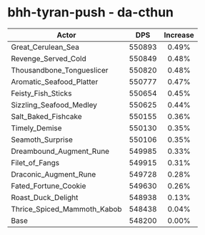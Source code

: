 # bhh-tyran-push - da-cthun
| Actor | DPS | Increase |
|---|:---:|:---:|
|Great_Cerulean_Sea|550893|0.49%|
|Revenge_Served_Cold|550849|0.48%|
|Thousandbone_Tongueslicer|550820|0.48%|
|Aromatic_Seafood_Platter|550777|0.47%|
|Feisty_Fish_Sticks|550654|0.45%|
|Sizzling_Seafood_Medley|550625|0.44%|
|Salt_Baked_Fishcake|550155|0.36%|
|Timely_Demise|550130|0.35%|
|Seamoth_Surprise|550106|0.35%|
|Dreambound_Augment_Rune|549985|0.33%|
|Filet_of_Fangs|549915|0.31%|
|Draconic_Augment_Rune|549728|0.28%|
|Fated_Fortune_Cookie|549630|0.26%|
|Roast_Duck_Delight|548938|0.13%|
|Thrice_Spiced_Mammoth_Kabob|548438|0.04%|
|Base|548200|0.00%|

